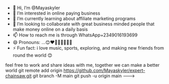 - 👋 Hi, I’m @Mayaskyler
- 👀 I’m interested in online paying business 
- 🌱 I’m currently learning about affiliate marketing programs 
- 💞️ I’m looking to collaborate with great business minded people that make money online on a daily basis 
- 📫 How to reach me is through WhatsApp+2349016193699
- 😄 Pronouns: ...😊❤️🌹💃✅💪🤔😂
- ⚡ Fun fact: i love music, sports, exploring, and making new friends from round the world 😊

feel free to work and share ideas with me, together we can make a better world 
git remote add origin https://github.com/Mayaskyler/expert-chainsaw.git
git branch -M main
git push -u origin main
--->
